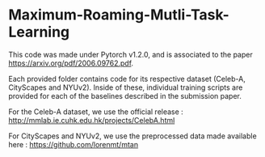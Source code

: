 # Maximum-Roaming-Mutli-Task-Learning
This code was made under Pytorch v1.2.0, and is associated to the paper https://arxiv.org/pdf/2006.09762.pdf.

Each provided folder contains code for its respective dataset (Celeb-A, CityScapes and NYUv2). Inside of these, individual training scripts are provided for each of the baselines described in the submission paper.

For the Celeb-A dataset, we use the official release : http://mmlab.ie.cuhk.edu.hk/projects/CelebA.html

For CityScapes and NYUv2, we use the preprocessed data made available here : https://github.com/lorenmt/mtan
